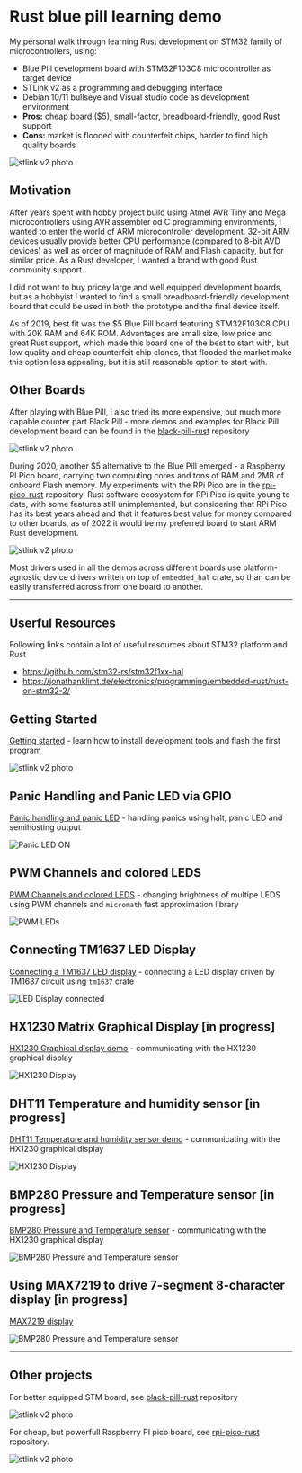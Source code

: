 # Rust blue pill learning demo

My personal walk through learning Rust development on STM32 family of microcontrollers, using:

 - Blue Pill development board with STM32F103C8 microcontroller as target device
 - STLink v2 as a programming and debugging interface
 - Debian 10/11 bullseye and Visual studio code as development environment
 - **Pros:** cheap board ($5), small-factor, breadboard-friendly, good Rust support
 - **Cons:** market is flooded with counterfeit chips, harder to find high quality boards

![stlink v2 photo](https://raw.githubusercontent.com/viktorchvatal/blue-pill-rust-assets/master/boards/blue-pill-board.jpg)

## Motivation

After years spent with hobby project build using Atmel AVR Tiny and Mega
microcontrollers using AVR assembler od C programming environments, I wanted
to enter the world of ARM microcontroller development. 32-bit ARM devices usually
provide better CPU performance (compared to 8-bit AVD devices) as well as order
of magnitude of RAM and Flash capacity, but for similar price. As a Rust
developer, I wanted a brand with good Rust community support.

I did not want to buy pricey large and well equipped development boards,
but as a hobbyist I wanted to find a small breadboard-friendly development
board that could be used in both the prototype and the final device itself.

As of 2019, best fit was the $5 Blue Pill board featuring STM32F103C8 CPU
with 20K RAM and 64K ROM. Advantages are small size, low price and great Rust
support, which made this board one of the best to start with, but low
quality and cheap counterfeit chip clones, that flooded the market make this
option less appealing, but it is still reasonable option to start with.

## Other Boards

After playing with Blue Pill, i also tried its more expensive, but much more
capable counter part Black Pill - more demos and examples for Black
Pill development board can be found in the
[black-pill-rust](https://github.com/viktorchvatal/black-pill-rust) repository

![stlink v2 photo](https://raw.githubusercontent.com/viktorchvatal/blue-pill-rust-assets/master/boards/black-pill-board-small.jpg)

During 2020, another $5 alternative to the Blue Pill emerged - a Raspberry PI
Pico board, carrying two computing cores and tons of RAM and 2MB of onboard Flash
memory. My experiments with the RPi Pico are in the [rpi-pico-rust](https://github.com/viktorchvatal/rpi-pico-rust) repository. Rust software ecosystem for RPi Pico is quite young to date, with some
features still unimplemented, but considering that RPi Pico has its best years ahead and that
it features best value for money compared to other boards, as of 2022 it would be my
preferred board to start ARM Rust development.

![stlink v2 photo](https://raw.githubusercontent.com/viktorchvatal/blue-pill-rust-assets/master/boards/rpi-pico-board-small.jpg)

Most drivers used in all the demos across different boards use platform-agnostic
device drivers written on top of `embedded_hal` crate, so than can be easily
transferred across from one board to another.

---

## Userful Resources

Following links contain a lot of useful resources about STM32 platform and Rust

 - https://github.com/stm32-rs/stm32f1xx-hal
 - https://jonathanklimt.de/electronics/programming/embedded-rust/rust-on-stm32-2/

## Getting Started

[Getting started](doc/getting_started.md) - learn how to install
development tools and flash the first program

![stlink v2 photo](https://raw.githubusercontent.com/viktorchvatal/blue-pill-rust-assets/master/intro/blinking-small.gif)

## Panic Handling and Panic LED via GPIO

[Panic handling and panic LED](doc/panic_handling.md) - handling panics
using halt, panic LED and semihosting output

![Panic LED ON](https://raw.githubusercontent.com/viktorchvatal/blue-pill-rust-assets/master/panic-handling/panic-led-on-small.jpg)

## PWM Channels and colored LEDS

[PWM Channels and colored LEDS](doc/pwm_channels.md) - changing brightness
of multipe LEDS using PWM channels and `micromath` fast approximation library

![PWM LEDs](https://raw.githubusercontent.com/viktorchvatal/blue-pill-rust-assets/master/pwm-channels/pwm-leds-small.gif)

## Connecting TM1637 LED Display

[Connecting a TM1637 LED display](doc/display_tm1637.md) - connecting a LED
display driven by TM1637 circuit using `tm1637` crate

![LED Display connected](https://raw.githubusercontent.com/viktorchvatal/blue-pill-rust-assets/master/display-tm1637/connected-display-small.jpg)

## HX1230 Matrix Graphical Display [in progress]

[HX1230 Graphical display demo](doc/display_hx1230.md) - communicating
with the HX1230 graphical display

![HX1230 Display](https://raw.githubusercontent.com/viktorchvatal/blue-pill-rust-assets/master/display-hx1230/hx1230-small.gif)

## DHT11 Temperature and humidity sensor [in progress]

[DHT11 Temperature and humidity sensor demo](doc/temperature-dht11.md) - communicating
with the HX1230 graphical display

![HX1230 Display](https://raw.githubusercontent.com/viktorchvatal/blue-pill-rust-assets/master/temperature-dht11/dht11-small.jpg)

## BMP280 Pressure and Temperature sensor [in progress]

[BMP280 Pressure and Temperature sensor](doc/bmp280.md) - communicating
with the HX1230 graphical display

![BMP280 Pressure and Temperature sensor](https://raw.githubusercontent.com/viktorchvatal/blue-pill-rust-assets/master/pressure-bmp280/bmp280-small.jpg)

## Using MAX7219 to drive 7-segment 8-character display [in progress]

[MAX7219 display](doc/display_max7219.md)

![BMP280 Pressure and Temperature sensor](https://raw.githubusercontent.com/viktorchvatal/blue-pill-rust-assets/master/max7219-7segment/max7219-7segment-small.gif)

---

## Other projects

For better equipped STM board, see [black-pill-rust](https://github.com/viktorchvatal/black-pill-rust) repository

![stlink v2 photo](https://raw.githubusercontent.com/viktorchvatal/blue-pill-rust-assets/master/boards/black-pill-board-small.jpg)

For cheap, but powerfull Raspberry PI pico board, see [rpi-pico-rust](https://github.com/viktorchvatal/rpi-pico-rust) repository.

![stlink v2 photo](https://raw.githubusercontent.com/viktorchvatal/blue-pill-rust-assets/master/boards/rpi-pico-board-small.jpg)
